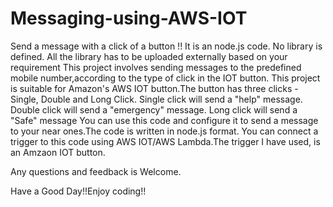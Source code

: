 # Messaging-using-AWS-IOT
Send a message with a click of a button !!
It is an node.js code. No library is defined. All the library has to be uploaded externally based on your requirement
This project involves sending messages to the predefined mobile number,according to the type of click in the IOT button.
This project is suitable for Amazon's AWS IOT button.The button has three clicks - Single, Double and Long Click.
Single click will send a "help" message. Double click will send a "emergency" message.
Long click will send a "Safe" message
You can use this code and configure it to send a message to your near ones.The code is written in node.js format.
You can connect a trigger to this code using AWS IOT/AWS Lambda.The trigger I have used, is an Amzaon IOT button.

Any questions and feedback is Welcome.

Have a Good Day!!Enjoy coding!!


